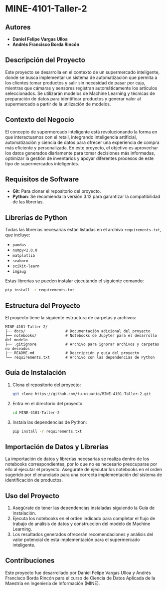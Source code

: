 # MINE-4101-Taller-2

## Autores
- **Daniel Felipe Vargas Ulloa**
- **Andrés Francisco Borda Rincón**

## Descripción del Proyecto
Este proyecto se desarrolla en el contexto de un supermercado inteligente, donde se busca implementar un sistema de automatización que permita a los clientes tomar productos y salir sin necesidad de pasar por caja, mientras que cámaras y sensores registran automáticamente los artículos seleccionados. Se utilizarán modelos de Machine Learning y técnicas de preparación de datos para identificar productos y generar valor al supermercado a partir de la utilización de modelos.

## Contexto del Negocio
El concepto de supermercado inteligente está revolucionando la forma en que interactuamos con el retail, integrando inteligencia artificial, automatización y ciencia de datos para ofrecer una experiencia de compra más eficiente y personalizada. En este proyecto, el objetivo es aprovechar los datos generados diariamente para tomar decisiones más informadas, optimizar la gestión de inventarios y apoyar diferentes procesos de este tipo de supermercados inteligentes.

## Requisitos de Software
- **Git**: Para clonar el repositorio del proyecto.
- **Python**: Se recomienda la versión 3.12 para garantizar la compatibilidad de las librerías.

## Librerías de Python
Todas las librerías necesarias están listadas en el archivo `requirements.txt`, que incluye:
- `pandas`
- `numpy<2.0.0`
- `matplotlib`
- `seaborn`
- `scikit-learn`
- `imgaug`

Estas librerías se pueden instalar ejecutando el siguiente comando:
```bash
pip install -r requirements.txt
```

## Estructura del Proyecto
El proyecto tiene la siguiente estructura de carpetas y archivos:

```plaintext
MINE-4101-Taller-2/
├── docs/                  # Documentación adicional del proyecto
├── notebooks/             # Notebooks de Jupyter para el desarrollo del modelo
├── .gitignore             # Archivo para ignorar archivos y carpetas no deseados
├── README.md              # Descripción y guía del proyecto
└── requirements.txt       # Archivo con las dependencias de Python
```

## Guía de Instalación
1. Clona el repositorio del proyecto:
   ```bash
   git clone https://github.com/tu-usuario/MINE-4101-Taller-2.git
   ```
2. Entra en el directorio del proyecto:
   ```bash
   cd MINE-4101-Taller-2
   ```
3. Instala las dependencias de Python:
   ```bash
   pip install -r requirements.txt
   ```

## Importación de Datos y Librerías
La importación de datos y librerías necesarias se realiza dentro de los notebooks correspondientes, por lo que no es necesario preocuparse por ello al ejecutar el proyecto. Asegúrate de ejecutar los notebooks en el orden sugerido por el enunciado para una correcta implementación del sistema de identificación de productos.

## Uso del Proyecto
1. Asegúrate de tener las dependencias instaladas siguiendo la Guía de Instalación.
2. Ejecuta los notebooks en el orden indicado para completar el flujo de trabajo de análisis de datos y construcción del modelo de Machine Learning.
3. Los resultados generados ofrecerán recomendaciones y análisis del valor potencial de esta implementación para el supermercado inteligente.

## Contribuciones
Este proyecto fue desarrollado por Daniel Felipe Vargas Ulloa y Andrés Francisco Borda Rincón para el curso de Ciencia de Datos Aplicada de la Maestría en Ingeniería de Información (MINE).
